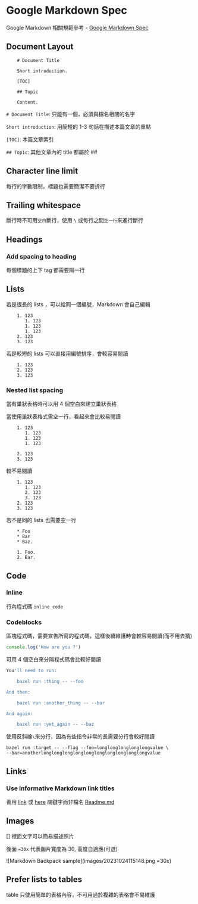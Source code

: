 # Google Markdown Spec

Google Markdown 相關規範參考 - [Google Markdown Spec]

## Document Layout

        # Document Title

        Short introduction.

        [TOC]

        ## Topic

        Content.

`# Document Title`: 只能有一個，必須與檔名相關的名字

`Short introduction`: 用簡短的 1-3 句話在描述本篇文章的重點

`[TOC]`: 本篇文章索引

`## Topic`: 其他文章內的 title 都屬於 ##

## Character line limit

每行的字數限制，標題也需要簡潔不要折行

## Trailing whitespace

斷行時不可用`空白`斷行，使用 `\` 或每行之間`空一行`來進行斷行

## Headings

### Add spacing to heading

每個標題的上下 tag 都需要隔一行

## Lists

若是很長的 lists ，可以給同一個編號，Markdown 會自己編輯

        1. 123
           1. 123
           1. 123
           1. 123
        2. 123
        3. 123

若是較短的 lists 可以直接用編號排序，會較容易閱讀

        1. 123
        2. 123
        3. 123

### Nested list spacing

當有巢狀表格時可以用 4 個空白來建立巢狀表格

當使用巢狀表格式需空一行，看起來會比較易閱讀

        1. 123
           1. 123
           1. 123
           1. 123
   
        2. 123
        3. 123

較不易閱讀

        1. 123
           1. 123
           2. 123
           3. 123
        2. 123
        3. 123

若不是同的 lists 也需要空一行

        * Foo
        * Bar
        * Baz.

        1. Foo.
        2. Bar.

## Code

### Inline

行內程式碼 `inline code`

### Codeblocks

區塊程式碼，需要宣告所寫的程式碼，這樣後續維護時會較容易閱讀(而不用去猜)

```js
console.log('How are you ?')
```

可用 4 個空白來分隔程式碼會比較好閱讀

```sh
You'll need to run:

    bazel run :thing -- --foo

And then:

    bazel run :another_thing -- --bar

And again:

    bazel run :yet_again -- --baz
```

使用反斜線`\`來分行，因為有些指令非常的長需要分行會較好閱讀

```shell
bazel run :target -- --flag --foo=longlonglonglonglongvalue \
--bar=anotherlonglonglonglonglonglonglonglonglonglongvalue
```

## Links

### Use informative Markdown link titles

善用 [link](readme.md) 或 [here](readme.md) 關鍵字而非檔名 [Readme.md](readme.md)

## Images

[] 裡面文字可以簡易描述照片

後面 `=30x` 代表圖片寬度為 30, 高度自適應(可選)

![Markdown Backpack sample](images/20231024115148.png =30x)

## Prefer lists to tables

table 只使用簡單的表格內容，不可用過於複雜的表格會不易維護


[Google Markdown Spec]: https://github.com/google/styleguide/blob/gh-pages/docguide/style.md
